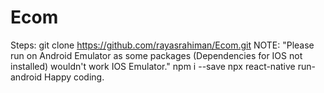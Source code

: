 # Ecom
Steps:
git clone https://github.com/rayasrahiman/Ecom.git
NOTE: "Please run on Android Emulator as some packages (Dependencies for IOS not installed) wouldn't work IOS Emulator." 
npm i --save
npx react-native run-android
Happy coding.
